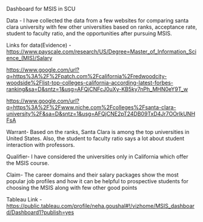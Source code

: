 Dashboard for MSIS in SCU

Data - I have collected the data from a few websites for comparing santa clara university with few other universities based on ranks, acceptance rate, student to faculty ratio, and the opportunities after pursuing MSIS.

Links for data(Evidence) - https://www.payscale.com/research/US/Degree=Master_of_Information_Science_(MIS)/Salary

https://www.google.com/url?q=https%3A%2F%2Fpatch.com%2Fcalifornia%2Fredwoodcity-woodside%2Flist-top-colleges-california-according-latest-forbes-ranking&sa=D&sntz=1&usg=AFQjCNFcJ0uXy-KB5ky7nPh_MHN0eY9T_w

https://www.google.com/url?q=https%3A%2F%2Fwww.niche.com%2Fcolleges%2Fsanta-clara-university%2F&sa=D&sntz=1&usg=AFQjCNE2pT24DB09TxD4Jr7OOrlkUNHFsA

Warrant- Based on the ranks, Santa Clara is among the top universities in United States. Also, the student to faculty ratio says a lot about student interaction with professors.

Qualifier- I have considered the universities only in California which offer the MSIS course.

Claim- The career domains and their salary packages show the most popular job profiles and how it can be helpful to prospective students for choosing the MSIS along with few other good points

Tableau Link - https://public.tableau.com/profile/neha.goushal#!/vizhome/MSIS_dashboard/Dashboard1?publish=yes
